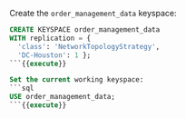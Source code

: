 Create the `order_management_data` keyspace:
```sql
CREATE KEYSPACE order_management_data
WITH replication = {
  'class': 'NetworkTopologyStrategy', 
  'DC-Houston': 1 };
```{{execute}}

Set the current working keyspace:
```sql
USE order_management_data;
```{{execute}}
